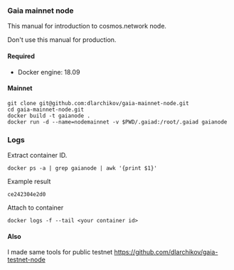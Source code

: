 ### Gaia mainnet node
This manual for introduction to cosmos.network node.

Don't use this manual for production. 


#### Required
 - Docker engine: 18.09

#### Mainnet
```
git clone git@github.com:dlarchikov/gaia-mainnet-node.git
cd gaia-mainnet-node.git
docker build -t gaianode .
docker run -d --name=nodemainnet -v $PWD/.gaiad:/root/.gaiad gaianode
```

### Logs

Extract container ID.
```
docker ps -a | grep gaianode | awk '{print $1}'
```
Example result
```
ce242304e2d0
```

Attach to container
```
docker logs -f --tail <your container id>
```

#### Also
I made same tools for public testnet https://github.com/dlarchikov/gaia-testnet-node
